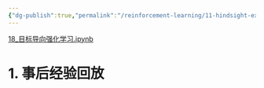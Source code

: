 ```yaml
---
{"dg-publish":true,"permalink":"/reinforcement-learning/11-hindsight-experience-replay/","dgPassFrontmatter":true}
---
```


[18\_目标导向强化学习.ipynb](https://github.com/Aegis1863/ML_practice/blob/master/%E5%BC%BA%E5%8C%96%E5%AD%A6%E4%B9%A0%E7%AC%94%E8%AE%B0/18_%E7%9B%AE%E6%A0%87%E5%AF%BC%E5%90%91%E5%BC%BA%E5%8C%96%E5%AD%A6%E4%B9%A0.ipynb)
# 1. 事后经验回放

